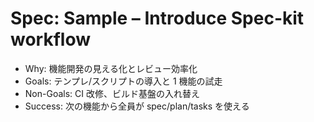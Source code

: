# Spec: Sample – Introduce Spec-kit workflow
- Why: 機能開発の見える化とレビュー効率化
- Goals: テンプレ/スクリプトの導入と 1 機能の試走
- Non-Goals: CI 改修、ビルド基盤の入れ替え
- Success: 次の機能から全員が spec/plan/tasks を使える
